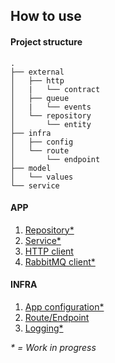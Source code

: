 ## How to use

#### Project structure
```
.
├── external
│   ├── http
│   |   └── contract
│   ├── queue
│   |   └── events
│   └── repository
│       └── entity
├── infra
│   ├── config
│   └── route
│       └── endpoint
├── model
│   └── values
└── service
```

#### APP
1. [Repository*](WIP.md)
2. [Service*](WIP.md)
3. [HTTP client](WIP.md)
4. [RabbitMQ client*](WIP.md)

#### INFRA
1. [App configuration*](WIP.md)
2. [Route/Endpoint](infra/how-to-create-a-new-route.md)
2. [Logging*](WIP.md)

_* = Work in progress_


